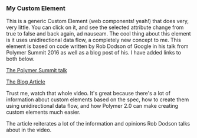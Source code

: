 
### My Custom Element

This is a generic Custom Element (web components! yeah!) that does very, very little.
You can click on it, and see the selected attribute change from true to false and back
again, ad nauseam. The cool thing about this element is it uses unidirectional data
flow, a completely new concept to me. This element is based on code written by
Rob Dodson of Google in his talk from Polymer Summit 2016 as well as a blog post
of his. I have added links to both below.

[The Polymer Summit talk](https://www.youtube.com/watch?v=iJ9hS54BRag)

[The Blog Article](robdodson.me/interoperable-custom-elements/)

Trust me, watch that whole video. It's great because there's a lot of information
about custom elements based on the spec, how to create them using unidirectional
data flow, and how Polymer 2.0 can make creating custom elements much easier.

The article reiterates a lot of the information and opinions Rob Dodson talks
about in the video.
